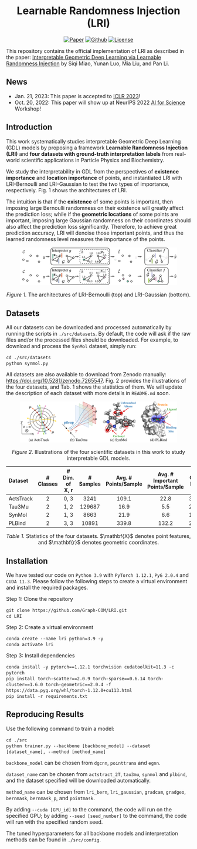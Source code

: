 <h1 align="center">Learnable Randomness Injection (LRI)</h1>
<p align="center">
    <a href="https://arxiv.org/abs/2210.16966"><img src="https://img.shields.io/badge/-arXiv-grey?logo=gitbook&logoColor=white" alt="Paper"></a>
    <a href="https://github.com/Graph-COM/LRI"><img src="https://img.shields.io/badge/-Github-grey?logo=github" alt="Github"></a>
    <a href="https://openreview.net/forum?id=6u7mf9s2A9"> <img alt="License" src="https://img.shields.io/static/v1?label=Pub&message=ICLR%2723&color=blue"> </a>
    <!-- <a href="https://github.com/Graph-COM/GSAT/blob/main/LICENSE"> <img alt="License" src="https://img.shields.io/github/license/Graph-Com/GSAT?color=blue"> </a>
    <a href="https://icml.cc/virtual/2022/spotlight/17430"> <img src="https://img.shields.io/badge/Video-grey?logo=Kuaishou&logoColor=white" alt="Video"></a>
    <a href="https://icml.cc/media/icml-2022/Slides/17430.pdf"> <img src="https://img.shields.io/badge/Slides-grey?&logo=MicrosoftPowerPoint&logoColor=white" alt="Slides"></a>
    <a href="https://icml.cc/media/PosterPDFs/ICML%202022/a8acc28734d4fe90ea24353d901ae678.png"> <img src="https://img.shields.io/badge/Poster-grey?logo=airplayvideo&logoColor=white" alt="Poster"></a> -->
</p>


This repository contains the official implementation of LRI as described in the paper: [Interpretable Geometric Deep Learning via Learnable Randomness Injection](https://arxiv.org/abs/2210.16966) by Siqi Miao, Yunan Luo, Mia Liu, and Pan Li.

## News
- Jan. 21, 2023: This paper is accepted to [ICLR 2023](https://openreview.net/forum?id=6u7mf9s2A9)!
- Oct. 20, 2022: This paper will show up at NeurIPS 2022 [AI for Science](https://ai4sciencecommunity.github.io/neurips22.html) Workshop!

## Introduction
This work systematically studies interpretable Geometric Deep Learning (GDL) models by proposing a framework **Learnable Randomness Injection (LRI)** and **four datasets with ground-truth interpretation labels** from real-world scientific applications in Particle Physics and Biochemistry.

We study the interpretability in GDL from the perspectives of **existence importance** and **location importance** of points, and instantiated LRI with LRI-Bernoulli and LRI-Gaussian to test the two types of importance, respectively. Fig. 1 shows the architectures of LRI.

The intuition is that if the **existence** of some points is important, then imposing large Bernoulli randomness on their existence will greatly affect the prediction loss; while if the **geometric locations** of some points are important, imposing large Gaussian randomness on their coordinates should also affect the prediction loss significantly. Therefore, to achieve great prediction accuracy, LRI will denoise those important points, and thus the learned randomness level measures the importance of the points.


<p align="center"><img src="./data/arch.png" width=85% height=85%></p>
<p align="center"><em>Figure 1.</em> The architectures of LRI-Bernoulli (top) and LRI-Gaussian (bottom). </p>



## Datasets
All our datasets can be downloaded and processed automatically by running the scripts in `./src/datasets`. By default, the code will ask if the raw files and/or the processed files should be downloaded. For example, to download and process the `SynMol` dataset, simply run:
```
cd ./src/datasets
python synmol.py
```

All datasets are also available to download from Zenodo manually: https://doi.org/10.5281/zenodo.7265547. Fig. 2 provides the illustrations of the four datasets, and Tab. 1 shows the statistics of them. We will update the description of each dataset with more details in `README.md` soon.

<p align="center"><img src="./data/datasets.png" width=85% height=85%></p>
<p align="center"><em>Figure 2.</em> Illustrations of the four scientific datasets in this work to study interpretable GDL models. </p>


| Dataset | # Classes | # Dim. of $\mathbf{X}$, $\mathbf{r}$ | # Samples | Avg. # Points/Sample | Avg. # Important Points/Sample |  Class Ratio |  Split Ratio |
| :---      |     :---:      | :---: |  :---: | :---: | :---: | :---: | :---: |
| ActsTrack | 2 | 0, 3  | 3241   | 109.1 |  22.8 |  39/61  |  70/15/15 |
| Tau3Mu    | 2 | 1, 2  | 129687 | 16.9  | 5.5   |  24/76  |  70/15/15 |
| SynMol    | 2 | 1, 3  | 8663   | 21.9  |  6.6  |  18/82  |  78/11/11 |
| PLBind    | 2 | 3, 3  | 10891  | 339.8 | 132.2 |  29/71  |  92/6/2   |
<p align="center"><em>Table 1.</em> Statistics of the four datasets. $\mathbf{X}$ denotes point features, and $\mathbf{r}$ denotes geometric coordinates. </p>


## Installation
We have tested our code on `Python 3.9` with `PyTorch 1.12.1`, `PyG 2.0.4` and `CUDA 11.3`. Please follow the following steps to create a virtual environment and install the required packages.

Step 1: Clone the repository
```
git clone https://github.com/Graph-COM/LRI.git
cd LRI
```

Step 2: Create a virtual environment
```
conda create --name lri python=3.9 -y
conda activate lri
```

Step 3: Install dependencies
```
conda install -y pytorch==1.12.1 torchvision cudatoolkit=11.3 -c pytorch
pip install torch-scatter==2.0.9 torch-sparse==0.6.14 torch-cluster==1.6.0 torch-geometric==2.0.4 -f https://data.pyg.org/whl/torch-1.12.0+cu113.html
pip install -r requirements.txt
```

<!-- ## Running Examples
TODO -->

## Reproducing Results
Use the following command to train a model:

```
cd ./src
python trainer.py --backbone [backbone_model] --dataset [dataset_name], --method [method_name]
```
`backbone_model` can be chosen from `dgcnn`, `pointtrans` and `egnn`.

`dataset_name` can be chosen from `actstract_2T`, `tau3mu`, `synmol` and `plbind`, and the dataset specified will be downloaded automatically.

`method_name` can be chosen from `lri_bern`, `lri_gaussian`, `gradcam`, `gradgeo`, `bernmask`, `bernmask_p`, and `pointmask`.

By adding `--cuda [GPU_id]` to the command, the code will run on the specified GPU; by adding `--seed [seed_number]` to the command, the code will run with the specified random seed.

The tuned hyperparameters for all backbone models and interpretation methods can be found in `./src/config`.


